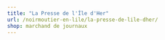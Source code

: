 ```yaml
---
title: "La Presse de l'Île d'Her"
url: /noirmoutier-en-lile/la-presse-de-lile-dher/
shop: marchand de journaux
---
```

